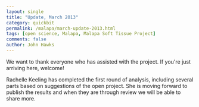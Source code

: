 ```yaml
---
layout: single 
title: "Update, March 2013" 
category: quickbit
permalink: /malapa/march-update-2013.html
tags: [open science, Malapa, Malapa Soft Tissue Project] 
comments: false 
author: John Hawks 
---
```


We want to thank everyone who has assisted with the project. If you're just arriving here, welcome! 

Rachelle Keeling has completed the first round of analysis, including several parts based on suggestions of the open project. She is moving forward to publish the results and when they are through review we will be able to share more. 

